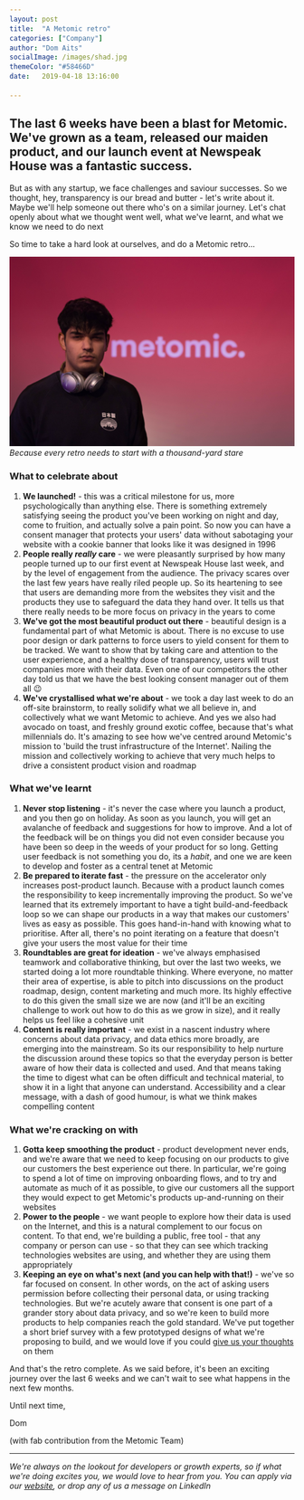 ```yaml
---
layout: post
title:  "A Metomic retro"
categories: ["Company"]
author: "Dom Aits"
socialImage: /images/shad.jpg
themeColor: "#58466D"
date:   2019-04-18 13:16:00

---
```


## The last 6 weeks have been a blast for Metomic. We've grown as a team, released our maiden product, and our launch event at Newspeak House was a fantastic success.

But as with any startup, we face challenges and saviour successes. So we thought, hey, transparency is our bread and butter - let's write about it. Maybe we'll help someone out there who's on a similar journey. Let's chat openly about what we thought went well, what we've learnt, and what we know we need to do next

So time to take a hard look at ourselves, and do a Metomic retro...

![](/images/shad.jpg)
*Because every retro needs to start with a thousand-yard stare*

### What to celebrate about

1. **We launched!** - this was a critical milestone for us, more psychologically than anything else. There is something extremely satisfying seeing the product you've been working on night and day, come to fruition, and actually solve a pain point. So now you can have a consent manager that protects your users' data without sabotaging your website with a cookie banner that looks like it was designed in 1996
2. **People really *really* care** - we were pleasantly surprised by how many people turned up to our first event at Newspeak House last week, and by the level of engagement from the audience. The privacy scares over the last few years have really riled people up. So its heartening to see that users are demanding more from the websites they visit and the products they use to safeguard the data they hand over. It tells us that there really needs to be more focus on privacy in the years to come
3. **We've got the most beautiful product out there** - beautiful design is a fundamental part of what Metomic is about. There is no excuse to use poor design or dark patterns to force users to yield consent for them to be tracked. We want to show that by taking care and attention to the user experience, and a healthy dose of transparency, users will trust companies more with their data. Even one of our competitors the other day told us that we have the best looking consent manager out of them all 😉
4. **We've crystallised what we're about** - we took a day last week to do an off-site brainstorm, to really solidify what we all believe in, and collectively what we want Metomic to achieve. And yes we also had avocado on toast, and freshly ground exotic coffee, because that's what millennials do. It's amazing to see how we've centred around Metomic's mission to 'build the trust infrastructure of the Internet'. Nailing the mission and collectively working to achieve that very much helps to drive a consistent product vision and roadmap

### What we've learnt

1. **Never stop listening** - it's never the case where you launch a product, and you then go on holiday. As soon as you launch, you will get an avalanche of feedback and suggestions for how to improve. And a lot of the feedback will be on things you did not even consider because you have been so deep in the weeds of your product for so long. Getting user feedback is not something you do, its a *habit*, and one we are keen to develop and foster as a central tenet at Metomic
2. **Be prepared to iterate fast** - the pressure on the accelerator only increases post-product launch.  Because with a product launch comes the responsibility to keep incrementally improving the product. So we've learned that its extremely important to have a tight build-and-feedback loop so we can shape our products in a way that makes our customers' lives as easy as possible. This goes hand-in-hand with knowing what to prioritise. After all, there's no point iterating on a feature that doesn't give your users the most value for their time  
3. **Roundtables are great for ideation** - we've always emphasised teamwork and collaborative thinking, but over the last two weeks, we started doing a lot more roundtable thinking. Where everyone, no matter their area of expertise, is able to pitch into discussions on the product roadmap, design, content marketing and much more. Its highly effective to do this given the small size we are now (and it'll be an exciting challenge to work out how to do this as we grow in size), and it really helps us feel like a cohesive unit
4. **Content is really important** - we exist in a nascent industry where concerns about data privacy, and data ethics more broadly, are emerging into the mainstream. So its our responsibility to help nurture the discussion around these topics so that the everyday person is better aware of how their data is collected and used. And that means taking the time to digest what can be often difficult and technical material, to show it in a light that anyone can understand. Accessibility and a clear message, with a dash of good humour, is what we think makes compelling content

### What we're cracking on with

1. **Gotta keep smoothing the product** - product development never ends, and we're aware that we need to keep focusing on our products to give our customers the best experience out there. In particular, we're going to spend a lot of time on improving onboarding flows, and to try and automate as much of it as possible, to give our customers all the support they would expect to get Metomic's products up-and-running on their websites
2. **Power to the people** - we want people to explore how their data is used on the Internet, and this is a natural complement to our focus on content. To that end, we're building a public, free tool - that any company or person can use - so that they can see which tracking technologies websites are using, and whether they are using them appropriately
3. **Keeping an eye on what's next (and you can help with that!)** - we've so far focused on consent. In other words, on the act of asking users permission before collecting their personal data, or using tracking technologies. But we're acutely aware that consent is one part of a grander story about data privacy, and so we're keen to build more products to help companies reach the gold standard. We've put together a short brief survey with a few prototyped designs of what we're proposing to build, and we would love if you could [give us your thoughts](https://metomic_.typeform.com/to/hdraaH) on them

And that's the retro complete. As we said before, it's been an exciting journey over the last 6 weeks and we can't wait to see what happens in the next few months. 

Until next time,

Dom

(with fab contribution from the Metomic Team)

---

*We're always on the lookout for developers or growth experts, so if what we're doing excites you, we would love to hear from you. You can apply via our [website](https://metomic.io/about/), or drop any of us a message on LinkedIn*